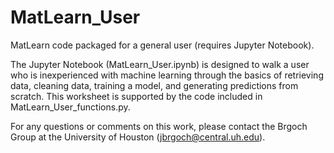 # MatLearn_User
MatLearn code packaged for a general user (requires Jupyter Notebook).

The Jupyter Notebook (MatLearn_User.ipynb) is designed to walk a user who is inexperienced with machine learning through the basics of retrieving data, cleaning data, training a model, and generating predictions from scratch. This worksheet is supported by the code included in MatLearn_User_functions.py.

For any questions or comments on this work, please contact the Brgoch Group at the University of Houston (jbrgoch@central.uh.edu).
